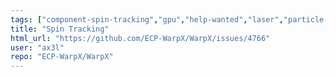 ```yaml
---
tags: ["component-spin-tracking","gpu","help-wanted","laser","particle-in-cell","physics","pic","plasma","research","simulation"]
title: "Spin Tracking"
html_url: "https://github.com/ECP-WarpX/WarpX/issues/4766"
user: "ax3l"
repo: "ECP-WarpX/WarpX"
---
```


